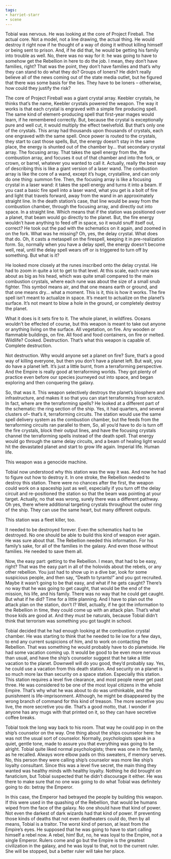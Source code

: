 ```yaml
---
tags:
- harriet-starr
- scene
---
```


Tobial was nervous. He was looking at the core of Project Fireball. The
actual core. Not a model, not a line drawing, the actual thing. He would
destroy it right now if he thought of a way of doing it without killing
himself or being sent to prison. And, if he did that, he would be
getting his family into trouble as well. No, there was no way for it: he
was going to have to somehow get the Rebellion in here to do the job. I
mean, they don’t have families, right? That was the point, they don’t
have families and that’s why they can stand to do what they do? Groups
of loners? He didn’t really believe all of the news coming out of the
state media outlet, but he figured that there was some basis for the
lies. They have to be loners – otherwise, how could they justify the
risk?

The core of Project Fireball was a giant crystal array. Keebler
crystals, he thinks that’s the name, Keebler crystals powered the
weapon. The way it works is that each crystal is engraved with a simple
fire producing spell. The same kind of element-producing spell that
first-year mages would learn, if he remembered correctly. But, because
the crystal is exceptionally pure and well cut, it would multiply the
effect twelvefold. But that’s only one of the crystals. This array had
thousands upon thousands of crystals, each one engraved with the same
spell. Once power is routed to the crystals, they start to cast those
spells, But, the energy doesn’t stay in the same place, the energy is
shunted out of the chamber by… that secondary crystal array. The
focusing array. That takes the spell energy from the, the combustion
array, and focuses it out of that chamber and into the fork, or crown,
or barrel, whatever you wanted to call it. Actually, really the best way
of describing this is like a giant version of a laser wand. The
combustion array is like the core of a wand, except it’s huge,
crystalline, and can only do one thing: summon fire. Then, the focusing
array is like a focusing crystal in a laser wand: it takes the spell
energy and turns it into a beam. If you cast a basic fire spell into a
laser wand, what you get is a bolt of fire and light that travels
forward, away from the wand in an approximately straight line. In the
death station’s case, that line would be away from the combustion
chamber, through the focusing array, and directly out into space. In a
straight line. Which means that if the station was positioned over a
planet, that beam would go directly to the planet. But, the fire energy
wouldn’t have anything to feed off in space, so it would snuff itself
out, correct? He took out the pad with the schematics on it again, and
zoomed in on the fork. What was he missing? Oh, yes, the delay crystal.
What does that do. Oh, it casts a metaspell on the firespell, keeping it
in pre-realization form. So, normally when you have a delay spell, the
energy doesn’t become well, real, until the delay spell wears off or is
triggered to turn off by something. But what is it?

He looked more closely at the runes inscribed onto the delay crystal. He
had to zoom in quite a lot to get to that level. At this scale, each
rune was about as big as his head, which was quite small compared to the
main combustion crystals, where each rune was about the size of a small
snub fighter. This symbol means air, and that one means earth or ground,
and that one means dry… what a moment. This is it, this is how it works.
The fire spell isn’t meant to actualize in space. It’s meant to
actualize on the planet’s surface. It’s not meant to blow a hole in the
ground, or completely destroy the planet.

What it does is it sets fire to it. The whole planet, in wildfires.
Oceans wouldn’t be effected of course, but this weapon is meant to take
out anyone or anything living on the surface. All vegetation, on fire.
Any wooden or flammable buildings, on fire. All food and food
containers, on fire or melted. Wildlife? Cooked. Destruction. That’s
what this weapon is capable of. Complete destruction.

Not destruction. Why would anyone set a planet on fire? Sure, that’s a
good way of killing everyone, but then you don’t have a planet left. But
wait, you do have a planet left. It’s just a little burnt, from a
terraforming perspective. And the Empire is really good at terraforming
worlds. They got plenty of practice even before our species journeyed
out into space, and began exploring and then conquering the galaxy.

So, that was it. This weapon selectively destroys the planet’s biosphere
and infrastructure, and makes it so that you can start terraforming from
scratch. In fact, where are the terraforming spells? He looked at a
different part of the schematic: the ring section of the ship. Yes, it
had quarters, and several clusters of– that’s it, terraforming circuits.
The station would use the same spell delivery system as the combustion
chamber, but the feeds from the terraforming circuits ran parallel to
them, So, all you’d have to do is turn off the fire crystals, block
their output lines, and have the focusing crystals channel the
terraforming spells instead of the death spell. That energy would go
through the same delay circuits, and a beam of healing light would hit
the devastated planet and start to grow life again. Imperial life. Human
life.

This weapon was a genocide machine.

Tobial now understood why this station was the way it was. And now he
had to figure out how to destroy it. In one stroke, the Rebellion needed
to destroy this station. There were no chances after the first, the
weapon could work on a spaceship just as well, especially if you turn
off the delay circuit and re-positioned the station so that the beam was
pointing at your target. Actually, no that was wrong, surely there was a
different pathway. Oh yes, there where additional targeting crystals
throughout the outer ring of the ship. They can use the same heart, but
many different outputs.

This station was a fleet killer, too.

It needed to be destroyed forever. Even the schematics had to be
destroyed. No one should be able to build this kind of weapon ever
again. He was sure about that. The Rebellion needed this information.
For his family’s sake, for all of the families in the galaxy. And even
those without families. He needed to save them all.

Now, the easy part: getting to the Rebellion. I mean, that had to be
easy, right? That was the easy part in all of the holovids about the
rebels, or any other rebellion. You just had to show up in a dive bar,
look for some suspicious people, and then say, “Death to tyrants!” and
you got recruited. Maybe it wasn’t going to be that easy, and what if he
gets caught? There’s no way that he was going to get caught, that would
be the end of the mission, his life, and his family. There was no way
that he could get caught. But what if he did? Time for a little
planning. And I have to plan out the attack plan on the station, don’t
I? Well, actually, if he got the information to the Rebellion in time,
they could come up with an attack plan. That’s what those kids are good
at. And they must be naturals, because Tobial didn’t think that
terrorism was something you got taught in school.

Tobial decided that he had enough looking at the combustion crystal
chamber. He was starting to think that he needed to lie low for a few
days, to end any current suspicions of him, and to work on contacting
the Rebellion. That was something he would probably have to do
planetside. He had some vacation coming up. It would be good to be even
more nervous than usual, and have the ship’s counselor suggest that he
take a little vacation to the planet. Downwell will do you good, they’d
probably say. Yes, he could use a vacation from this death station. And
security on a planet is so much more lax than security on a space
station. Especially this station. This station requires a level five
clearance, and most people never get past three. He was considered to be
one of the most loyal citizens in the whole Empire. That’s why what he
was about to do was unthinkable, and the punishment is
life-imprisonment. Although, he might be disappeared by the wrong branch
of command for this kind of treason. The more secretive you live, the
more secretive you die. That’s a good motto, that. I wonder if anyone
has any mugs with that printed on it, so they can have secretive coffee
breaks.

Tobial took the long way back to his room. That way he could pop in on
the ship’s counselor on the way. One thing about the ships counselor
here: he was not the usual sort of counselor. Normally, psychologists
speak in a quiet, gentle tone, made to assure you that everything was
going to be alright. Tobial quite liked normal psychologists; there was
one in the family, as he recalled. Always wore elbow pads on this
sweaters, if memory serves. No, this person they were calling ship’s
counselor was more like ship’s loyalty consultant. Since this was a
level five secret, the main thing they wanted was healthy minds with
healthy loyalty. Nothing he did brought on fanaticism, but Tobial
suspected that he didn’t discourage it either. He was there to make sure
that no one was going to do what Tobial was definitely going to do:
betray the Emperor.

In this case, the Emperor had betrayed the people by building this
weapon. If this were used in the quashing of the Rebellion, that would
be humans wiped from the face of the galaxy. No one should have that
kind of power. Not even the darkest of dark wizards had that kind of
power. If preventing those kinds of deaths that not even deatheaters
could do, then by all means, Tobial is a traitor. The worst kind of
person, at least from the Empire’s eyes. He supposed that he was going
to have to start calling himself a rebel now. A rebel, him! But, no, he
was loyal to the Empire, not a single Emperor. Rulers come and go but
the Empire is the greatest civilization in the galaxy, and he was loyal
to that, not to the current ruler. She will be stopped, but a better
ruler will take her place.